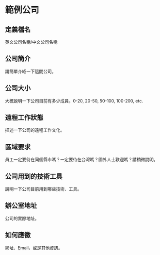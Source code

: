 # 範例公司

## 定義檔名

英文公司名稱/中文公司名稱

## 公司簡介

請簡單介紹一下這間公司。

## 公司大小

大概說明一下公司目前有多少成員。0-20, 20-50, 50-100, 100-200, etc.

## 遠程工作狀態

描述一下公司的遠程工作文化。

## 區域要求

員工一定要待在同個縣市嗎？一定要待在台灣嗎？國外人士歡迎嗎？請稍微說明。

## 公司用到的技術工具

說明一下公司目前用到哪些技術、工具。

## 辦公室地址

公司的實際地址。

## 如何應徵

網址、Email，或是其他資訊。
